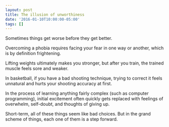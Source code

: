 ```yaml
---
layout: post
title: The illusion of unworthiness
date: '2016-01-10T10:00:00-05:00'
tags: []
---
```

Sometimes things get worse before they get better.

Overcoming a phobia requires facing your fear in one way or another, which is by definition frightening.

Lifting weights ultimately makes you stronger, but after you train, the trained muscle feels sore and weaker.

In basketball, if you have a bad shooting technique, trying to correct it feels unnatural and hurts your shooting accuracy at first.

In the process of learning anything fairly complex (such as computer programming), initial excitement often quickly gets replaced with feelings of overwhelm, self-doubt, and thoughts of giving up.

Short-term, all of these things seem like bad choices. But in the grand scheme of things, each one of them is a step forward.
